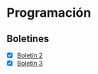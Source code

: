 # Programación

## Boletines
- [x] [Boletín 2](/src/com/programacion/boletin2)  
- [x] [Boletín 3](/src/com/programacion/boletin3)  
